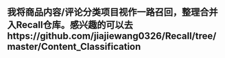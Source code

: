 ## 我将商品内容/评论分类项目视作一路召回，整理合并入Recall仓库。感兴趣的可以去https://github.com/jiajiewang0326/Recall/tree/master/Content_Classification

